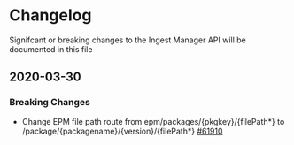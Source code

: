 # Changelog
Signifcant or breaking changes to the Ingest Manager API will be documented in this file

## 2020-03-30

### Breaking Changes
* Change EPM file path route from epm/packages/{pkgkey}/{filePath*} to /package/{packagename}/{version}/{filePath*} [#61910](https://github.com/elastic/kibana/pull/61910)
